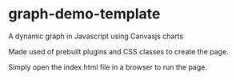 # graph-demo-template
A dynamic graph in Javascript using Canvasjs charts

Made used of prebuilt plugins and CSS classes to create the page.

Simply open the index.html file in a browser to run the page.
